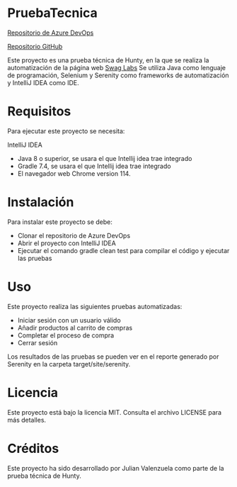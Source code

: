 # PruebaTecnica
[Repositorio de Azure DevOps](https://dev.azure.com/jvalendev/_git/Prueba%20Tecnica%20Hunty)

[Repositorio GitHub](https://github.com/julianValenzuelaQA/Prueba_tecnica_hunty.git)

Este proyecto es una prueba técnica de Hunty, en la que se realiza la automatización de la página web [Swag Labs](https://www.saucedemo.com/v1/index.html.) Se utiliza Java como lenguaje de programación, Selenium y Serenity como frameworks de automatización y IntelliJ IDEA como IDE.

# Requisitos
Para ejecutar este proyecto se necesita:

IntelliJ IDEA
- Java 8 o superior, se usara el que Intellij idea trae integrado
- Gradle 7.4, se usara el que Intellij idea trae integrado
- El navegador web Chrome version 114.

# Instalación
Para instalar este proyecto se debe:

- Clonar el repositorio de Azure DevOps
- Abrir el proyecto con IntelliJ IDEA
- Ejecutar el comando gradle clean test para compilar el código y ejecutar las pruebas

# Uso
Este proyecto realiza las siguientes pruebas automatizadas:

- Iniciar sesión con un usuario válido
- Añadir productos al carrito de compras
- Completar el proceso de compra
- Cerrar sesión

Los resultados de las pruebas se pueden ver en el reporte generado por Serenity en la carpeta target/site/serenity.

# Licencia
Este proyecto está bajo la licencia MIT. Consulta el archivo LICENSE para más detalles.

# Créditos
Este proyecto ha sido desarrollado por Julian Valenzuela como parte de la prueba técnica de Hunty.
